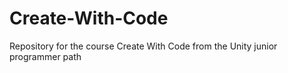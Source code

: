 # Create-With-Code
 Repository for the course Create With Code from the Unity junior programmer path
